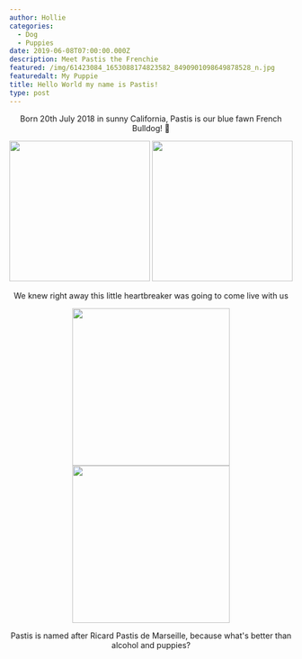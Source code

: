 ```yaml
---
author: Hollie
categories:
  - Dog
  - Puppies
date: 2019-06-08T07:00:00.000Z
description: Meet Pastis the Frenchie
featured: /img/61423084_1653088174823582_8490901098649878528_n.jpg
featuredalt: My Puppie
title: Hello World my name is Pastis!
type: post
---
```

<div align="center">

Born 20th July 2018 in sunny California, Pastis is our blue fawn French Bulldog!  ‎🐾


<img src="https://lh3.googleusercontent.com/UMOr0ygyYnUC3Y-ArREc-zEArOs7cTvc1EJv7q9WuUVAaJEHz8W7bE4VfDPzOUV6uwqqAYJ11PoTgyID2LcearfZ-Lc6XEiZ6IsOrz3kQ4OYmQ0IOODdyYw90omnZa1HZlWpsYQtLPqN5ANPAPqbB_hNdpTUbnOQijgh6VBTon9iR17j7CDNqBPB_Ot0LjPWz4z9it0a-V_5tbtsdNjVQKI6rzjTp01ek7XeLJ36W8-evcz_yWUjY9ee44VRMinl8XnHQoU2WUsdKsJB_lhSRWjGHNOAm1MGi1oihRtYSu9is_GY7dpSeZPdEcZ8IrCe3xOg-T-kY_PRs0SXoE6MqH5BJHkVkZYTBuinXu7PKzoXKogaotrEeHMh49_qlV7YGL6LQyPSpNSW-dopuoTN8CRe6ZH7o-Gy4kqh7uSEJtCmDYB4AFRZiMOB5XTQiTlVTE9BV1dfWQKOeab9Ae3zjfUThOmKvY8mrNIsf696RNLplkMDxVyZD_7T-26qw_zDWv-WmBVdVcciKn1fTtAD7g9VFrPWecxtPEAMxueYhFnnrXf_pQBPTmdK-1xUZOs-KVc0q2KY2Pg2vQbi0hOXMfbfU8v8mg-YRybVa09519YmhyN6C7oYDfeFMxxq8Su28pf-pPQ3tTXX8vHLeSKBUpFx28o8YOYq=w960-h711-no" height="250">

<img src="https://lh3.googleusercontent.com/eq21fQQxHnSLELIVa6-WtHNWt5S1MGKRlpEDCNSyJetwLYlaoQW4jVASMG_m9AcQHV34hgFj1ImgPFu2eK3kUKHG0MJnA-xehhQUjUlqnWALYlWI7afYLza0dMRtazq8W0m2Wcs0GZId1CDu4oWB7RsFTRnv6G6PCtdZyThJLZIDm6b_yuhEji7xrXOvIP70Tp_uPTXA42EH5iTmWAj8FNPnxffaGsH_nzwWA_FJpHR4w5HbUzLFOqWIyX1l0F5Yg3Jl9rvGtMGmYQwBSjNuKv44ivFdtfT0JTzxFAmGq5DrGSFX15TAqQoQB3hm6d5u848jnJJwd2pLqCnXu0ud4nEPUThtvdOcCnfUsEF9bK2v_dZcD7ffnuekvaVUMh2Ca2nsgSx1O8pf3AMvsLerOG7jexbvAJafGS5Bp_274wW-DKW7ShTtto6hHlyjBPDmw0IDf6H1oVIALEpOa0W_sr8kB2BALQBzzJu7XI5ADHB2nXG47xX43zJ3JaO2AJWrD5bMDnpKg4Ka1WByWge2xtOaIlXwPFb1m4XJ6KjwXhpVNPh7v09i1lSeTTXYYgLgHAl2LP-VoCY0UI0TK3WABuzvJnCzbpAYeT1D_QtYQTPMJk3Vfkm_j-qTTqkYYoPWfcuF4lwqzCcX-jAy9WlMX2mjgk0kx7um=w878-h712-no" height="250">

We knew right away this little heartbreaker was going to come live with us

<img src="https://lh3.googleusercontent.com/LOAknDdHPsAb4DaVVZlCk_n_-L1T4CZtXSmU0p6f959wT-qqucLLoLHw75fC7li7HxND82SdBdud5X3yybA5MB842JlUJRGZHm9UONEf82aK4NJnjJguAbH4P3r3yM-Pah02RX8R39NP2q81yonkBYIj4f0z1Fw9-kj3LhLfYCUC3TupYWwj0TkZ7wHfCzMTCZiye_SBpTgiibzy_B7X0Z-RmmKnZihypv_hm_pfi_kI5yBSGeoypHuqtRSDAqvkIjfQK2MQloWksWPcS4QjNwU_oBZWiqelH4FUmGkXnUFHEl_K7wk1vj0hQQAo69wJeMVaDL0M91GUTR_1d9C1DE0XfriUjVr-uzGEuDSJv3PPsPChKdYDk_QU-j4RmKtMX8XhL1_emvA5D8pJBq1FuSh5O6jm-GDRXayQrrqkriB7sgKsa5vEOiKT7qGrWAXDDXGu19m2mXPdDy-4PHj5Jt_4AsDhiOd6bcRtyFQIwtPsnrHJLTcFXbuoOzO5SAeyljH4dukqVCslCmUHlfNRjQ8Skezw3zyRsQj7qj6F8WgGXjd0T2PjjEDiqkXGJ-CqK7VlPmPV2-SGzCaNSuyiAwM-cxhjk9OuQUmzSDkooil0Mbd-1WxRDBz6P3Xlt7i2oSmnjrJP1_yV9-t-jPCsbHeVVDpESdSs=w849-h711-no" height="280">

<img src="https://lh3.googleusercontent.com/QH9_GxYzx-J1Ikd39czdqvAqA091C-ZHYRyxspf2F0oAVIsqR9RtlSxdEmSk4VdfhZVaZ5n4k2wPemPWatuOtLKCxrlzCKaiXnffSO6u92mF7mqQQFssnpi5ZsNdoBT13ZyphM1KyKRGGfDHrSF0hr1z5OqUSyL-uq1lLfXiVdbzPNmrNNkejuhfKaG7QNyZY77qUE9XuMPpoSKLhNg2YZT_uQ9Uz1k5UYFn3vYNrjtFCLmEBhADaMYCdMjm9GmE6hhB_IQXR9JztCtQ3LAjCLZjU17n0x2E8ekeXJAoQZpvBWWLA3ctvhWJ4ieFDvA-H7UavMOz8qjNUyKAFKQSsznDr0ikGIZ5juGFbDf3gAbLG7qajQW76qCLelxaAV_EWSGFfyyIuW5s4dspcR2gbDJDjFrTacR0CNtjpRirbWISQabJ8PuCMNHfQ3AhVB-eRNGP_liV0NKibgZh-BNRfRJHebP84FPTNR03iS3TYg1IXx17v5zwuqhyzlPJ6VjIpKOjqH-a4CEKBDKbWhw9Nr9pJ223M6Qhf1eKzmuRUxa7qmmV9iiHL7adiPUlYrvc9sg7vA0jk00fxSb8f4TWSnzgBW_QtCuHBqxufrIRk4NZIlCr_dLh8K6NJokMrwgqH69b7xT2dDZPHjBY-brZhPWdyTzJKYYC=w805-h711-no" height="280">

Pastis is named after Ricard Pastis de Marseille, because what's better than alcohol and puppies?
